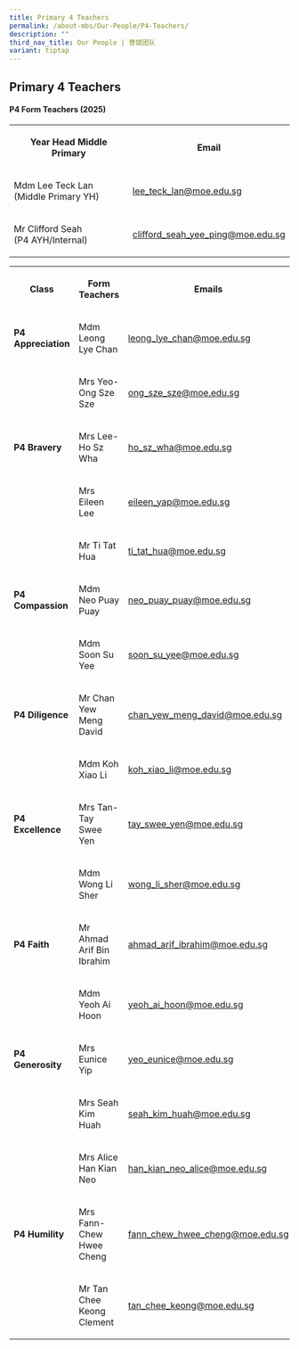 ```yaml
---
title: Primary 4 Teachers
permalink: /about-mbs/Our-People/P4-Teachers/
description: ""
third_nav_title: Our People | 菩提团队
variant: tiptap
---
```

<h2><strong>Primary 4 Teachers</strong></h2>
<h4><strong>P4 Form Teachers (2025)</strong></h4>
<table style="minWidth: 50px">
<colgroup>
<col>
<col>
</colgroup>
<tbody>
<tr>
<th rowspan="1" colspan="1">
<p>Year Head Middle Primary</p>
</th>
<th rowspan="1" colspan="1">
<p>Email</p>
</th>
</tr>
<tr>
<td rowspan="1" colspan="1">
<p>Mdm Lee Teck Lan (Middle Primary YH)</p>
</td>
<td rowspan="1" colspan="1">
<p><a href="mailto:lee_teck_lan@moe.edu.sg" rel="noopener noreferrer nofollow" target="_blank">lee_teck_lan@moe.edu.sg</a>
</p>
</td>
</tr>
<tr>
<td rowspan="1" colspan="1">
<p>Mr Clifford Seah
<br>(P4 AYH/Internal)</p>
</td>
<td rowspan="1" colspan="1">
<p><a href="mailto:clifford_seah_yee_ping@moe.edu.sg" rel="noopener noreferrer nofollow" target="_blank">clifford_seah_yee_ping@moe.edu.sg</a>
</p>
</td>
</tr>
</tbody>
</table>
<table style="minWidth: 75px">
<colgroup>
<col>
<col>
<col>
</colgroup>
<tbody>
<tr>
<th rowspan="1" colspan="1">
<p>Class</p>
</th>
<th rowspan="1" colspan="1">
<p>Form Teachers</p>
</th>
<th rowspan="1" colspan="1">
<p>Emails</p>
</th>
</tr>
<tr>
<td rowspan="1" colspan="1">
<p><strong>P4 Appreciation</strong>
</p>
</td>
<td rowspan="1" colspan="1">
<p>Mdm Leong Lye Chan</p>
</td>
<td rowspan="1" colspan="1">
<p><a href="mailto:leong_lye_chan@moe.edu.sg" rel="noopener noreferrer nofollow" target="_blank">leong_lye_chan@moe.edu.sg</a>
</p>
</td>
</tr>
<tr>
<td rowspan="1" colspan="1">
<p></p>
</td>
<td rowspan="1" colspan="1">
<p>Mrs Yeo-Ong Sze Sze</p>
</td>
<td rowspan="1" colspan="1">
<p><a href="mailto:ong_sze_sze@moe.edu.sg" rel="noopener noreferrer nofollow" target="_blank">ong_sze_sze@moe.edu.sg</a>
</p>
</td>
</tr>
<tr>
<td rowspan="1" colspan="1">
<p><strong>P4 Bravery</strong>
</p>
</td>
<td rowspan="1" colspan="1">
<p>Mrs Lee-Ho Sz Wha</p>
</td>
<td rowspan="1" colspan="1">
<p><a href="mailto:ho_sz_wha@moe.edu.sg" rel="noopener noreferrer nofollow" target="_blank">ho_sz_wha@moe.edu.sg</a>
</p>
</td>
</tr>
<tr>
<td rowspan="1" colspan="1">
<p></p>
</td>
<td rowspan="1" colspan="1">
<p>Mrs Eileen Lee</p>
</td>
<td rowspan="1" colspan="1">
<p><a href="mailto:eileen_yap@moe.edu.sg" rel="noopener noreferrer nofollow" target="_blank">eileen_yap@moe.edu.sg</a>
</p>
</td>
</tr>
<tr>
<td rowspan="1" colspan="1">
<p></p>
</td>
<td rowspan="1" colspan="1">
<p>Mr Ti Tat Hua</p>
</td>
<td rowspan="1" colspan="1">
<p><a href="ti_tat_hua@moe.edu.sg" rel="noopener nofollow" target="_blank">ti_tat_hua@moe.edu.sg</a>
</p>
</td>
</tr>
<tr>
<td rowspan="1" colspan="1">
<p><strong>P4 Compassion</strong>
</p>
</td>
<td rowspan="1" colspan="1">
<p>Mdm Neo Puay Puay</p>
</td>
<td rowspan="1" colspan="1">
<p><a href="mailto:neo_puay_puay@moe.edu.sg" rel="noopener noreferrer nofollow" target="_blank">neo_puay_puay@moe.edu.sg</a>
</p>
</td>
</tr>
<tr>
<td rowspan="1" colspan="1">
<p></p>
</td>
<td rowspan="1" colspan="1">
<p>Mdm Soon Su Yee</p>
</td>
<td rowspan="1" colspan="1">
<p><a href="mailto:soon_su_yee@moe.edu.sg" rel="noopener noreferrer nofollow" target="_blank">soon_su_yee@moe.edu.sg</a>
</p>
</td>
</tr>
<tr>
<td rowspan="1" colspan="1">
<p><strong>P4 Diligence</strong>
</p>
</td>
<td rowspan="1" colspan="1">
<p>Mr Chan Yew Meng David</p>
</td>
<td rowspan="1" colspan="1">
<p><a href="mailto:chan_yew_meng_david@moe.edu.sg" rel="noopener noreferrer nofollow" target="_blank">chan_yew_meng_david@moe.edu.sg</a>
</p>
</td>
</tr>
<tr>
<td rowspan="1" colspan="1">
<p></p>
</td>
<td rowspan="1" colspan="1">
<p>Mdm Koh Xiao Li</p>
</td>
<td rowspan="1" colspan="1">
<p><a href="mailto:koh_xiao_li@moe.edu.sg" rel="noopener noreferrer nofollow" target="_blank">koh_xiao_li@moe.edu.sg</a>
</p>
</td>
</tr>
<tr>
<td rowspan="1" colspan="1">
<p><strong>P4 Excellence</strong>
</p>
</td>
<td rowspan="1" colspan="1">
<p>Mrs Tan-Tay Swee Yen</p>
</td>
<td rowspan="1" colspan="1">
<p><a href="mailto:tay_swee_yen@moe.edu.sg" rel="noopener noreferrer nofollow" target="_blank">tay_swee_yen@moe.edu.sg</a>
</p>
</td>
</tr>
<tr>
<td rowspan="1" colspan="1">
<p></p>
</td>
<td rowspan="1" colspan="1">
<p>Mdm Wong Li Sher</p>
</td>
<td rowspan="1" colspan="1">
<p><a href="mailto:wong_li_sher@moe.edu.sg" rel="noopener noreferrer nofollow" target="_blank">wong_li_sher@moe.edu.sg</a>
</p>
</td>
</tr>
<tr>
<td rowspan="1" colspan="1">
<p><strong>P4 Faith</strong>
</p>
</td>
<td rowspan="1" colspan="1">
<p>Mr Ahmad Arif Bin Ibrahim</p>
</td>
<td rowspan="1" colspan="1">
<p><a href="mailto:ahmad_arif_ibrahim@moe.edu.sg" rel="noopener noreferrer nofollow" target="_blank">ahmad_arif_ibrahim@moe.edu.sg</a>
</p>
</td>
</tr>
<tr>
<td rowspan="1" colspan="1">
<p></p>
</td>
<td rowspan="1" colspan="1">
<p>Mdm Yeoh Ai Hoon</p>
</td>
<td rowspan="1" colspan="1">
<p><a href="mailto:yeoh_ai_hoon@moe.edu.sg" rel="noopener noreferrer nofollow" target="_blank">yeoh_ai_hoon@moe.edu.sg</a>
</p>
</td>
</tr>
<tr>
<td rowspan="1" colspan="1">
<p><strong>P4 Generosity</strong>
</p>
</td>
<td rowspan="1" colspan="1">
<p>Mrs Eunice Yip</p>
</td>
<td rowspan="1" colspan="1">
<p><a href="mailto:ng_poh_sian_jacinda@moe.edu.sg" rel="noopener noreferrer nofollow" target="_blank">yeo_eunice@moe.edu.sg</a>
</p>
</td>
</tr>
<tr>
<td rowspan="1" colspan="1">
<p></p>
</td>
<td rowspan="1" colspan="1">
<p>Mrs Seah Kim Huah</p>
</td>
<td rowspan="1" colspan="1">
<p><a href="mailto:seah_kim_huah@moe.edu.sg" rel="noopener noreferrer nofollow" target="_blank">seah_kim_huah@moe.edu.sg</a>
</p>
</td>
</tr>
<tr>
<td rowspan="1" colspan="1">
<p></p>
</td>
<td rowspan="1" colspan="1">
<p>Mrs Alice Han Kian Neo</p>
</td>
<td rowspan="1" colspan="1">
<p><a href="mailto:han_kian_neo_alice@moe.edu.sg" rel="noopener noreferrer nofollow" target="_blank">han_kian_neo_alice@moe.edu.sg</a>
</p>
</td>
</tr>
<tr>
<td rowspan="1" colspan="1">
<p><strong>P4 Humility</strong>
</p>
</td>
<td rowspan="1" colspan="1">
<p>Mrs Fann-Chew Hwee Cheng</p>
</td>
<td rowspan="1" colspan="1">
<p><a href="mailto:fann_chew_hwee_cheng@moe.edu.sg" rel="noopener noreferrer nofollow" target="_blank">fann_chew_hwee_cheng@moe.edu.sg</a>
</p>
</td>
</tr>
<tr>
<td rowspan="1" colspan="1">
<p></p>
</td>
<td rowspan="1" colspan="1">
<p>Mr Tan Chee Keong Clement</p>
</td>
<td rowspan="1" colspan="1">
<p><a href="mailto:tan_chee_keong@moe.edu.sg" rel="noopener noreferrer nofollow" target="_blank">tan_chee_keong@moe.edu.sg</a>
</p>
</td>
</tr>
</tbody>
</table>
<p></p>